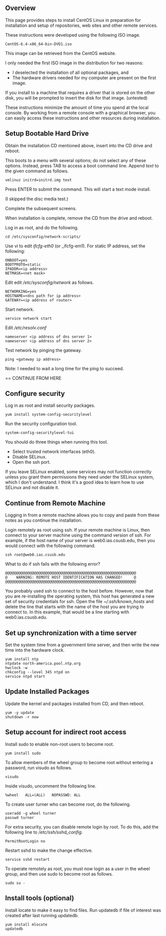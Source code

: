 ## Overview

This page provides steps to install CentOS Linux in preparation for installation and setup of repositories, web sites and other remote services.

These instructions were developed using the following ISO image.

    CentOS-6.4-x86_64-bin-DVD1.iso

This image can be retrieved from the CentOS website.

I only needed the first ISO image in the distribution for two reasons:

- I deselected the installation of all optional packages, and
- The hardware drivers needed for my computer are present on the first image.

If you install to a machine that requires a driver that is stored on 
the other disk, you will be prompted to insert the disk for that image.
(untested)

These instructions minimize the amount of time you spend at the local console. 
By working from a remote console with a graphical browser, 
you can easily access these instructions and other resources during installation.

## Setup Bootable Hard Drive

Obtain the installation CD mentioned above, insert into the CD drive and reboot.

This boots to a menu with several options; do not select any of these options.
Instead, press TAB to access a boot command line.
Append _text_ to the given command as follows.

    vmlinuz initrd=initrd.img text

Press ENTER to submit the command.
This will start a text mode install.

(I skipped the disc media test.)

Complete the subsequent screens.

When installation is complete, remove the CD from the drive and reboot.

Log in as root, and do the following.

    cd /etc/sysconfig/network-scripts/

Use vi to edit _ifcfg-eth0_ (or _ifcfg-em1).
For static IP address, set the following:

    ONBOOT=yes
    BOOTPROTO=static
    IPADDR=<ip address>
    NETMASK=<net mask>

Edit edit _/etc/sysconfig/network_ as follows.

    NETWORKING=yes
    HOSTNAME=<dns path for ip address>
    GATEWAY=<ip address of router>

Start network.

    service network start

Edit _/etc/resolv.conf_

    nameserver <ip address of dns server 1>
    nameserver <ip address of dns server 2>

Test network by pinging the gateway.

    ping <gateway ip address>

Note: I needed to wait a long time for the ping to succeed.



== CONTINUE FROM HERE


## Configure security

Log in as root and install security packages.

    yum install system-config-securitylevel

Run the security configuration tool.

    system-config-securitylevel-tui

You should do three things when running this tool.

- Select trusted network interfaces (eth0).
- Disable SELinux.
- Open the ssh port.

If you leave SELinux enabled, some services may not function correctly unless you grant them permissions they need under the SELinux system, which I don't understand. I think it's a good idea to learn how to use SELinux and not disable it.

## Continue from Remote Machine

Logging in from a remote machine allows you to copy and paste from these notes as you continue the installation.

Login remotely as root using ssh. If your remote machine is Linux, then connect to your server machine using the command version of ssh. For example, if the host name of your server is web0.ias.csusb.edu, then you would connect with the following command.

    ssh root@web0.ias.csusb.edu

What to do if ssh fails with the following error?

    @@@@@@@@@@@@@@@@@@@@@@@@@@@@@@@@@@@@@@@@@@@@@@@@@@@@@@@@@@@
    @    WARNING: REMOTE HOST IDENTIFICATION HAS CHANGED!     @
    @@@@@@@@@@@@@@@@@@@@@@@@@@@@@@@@@@@@@@@@@@@@@@@@@@@@@@@@@@@

You probably used ssh to connect to the host before. However, now that you are re-installing the operating system, this host has generated a new set of security credentials for ssh. Open the file _~/.ssh/known_hosts_ and delete the line that starts with the name of the host you are trying to connect to. In this example, that would be a line starting with web0.ias.csusb.edu.

## Set up synchronization with a time server

Set the system time from a government time server, and then write the new time into the hardware clock.

    yum install ntp
    ntpdate north-america.pool.ntp.org
    hwclock -w
    chkconfig --level 345 ntpd on
    service ntpd start

## Update Installed Packages

Update the kernel and packages installed from CD, and then reboot.

    yum -y update
    shutdown -r now

## Setup account for indirect root access

Install sudo to enable non-root users to become root.

    yum install sudo

To allow members of the wheel group to become root without entering a password, run visudo as follows.

    visudo

Inside visudo, uncomment the following line.

    %wheel   ALL=(ALL)   NOPASSWD: ALL

To create user turner who can become root, do the following.

    useradd -g wheel turner
    passwd turner

For extra security, you can disable remote login by root. To do this, add the following line to _/etc/ssh/sshd_config_.

    PermitRootLogin no

Restart sshd to make the change effective.

    service sshd restart

To operate remotely as root, you must now login as a user in the wheel group, and then use sudo to become root as follows.

    sudo su -

## Install tools (optional)

Install locate to make it easy to find files. Run updatedb if file of interest was created after last running updatedb.

    yum install mlocate
    updatedb

